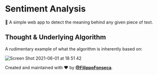 # Sentiment Analysis

🧠 A simple web app to detect the meaning behind any given piece of text.

## Thought & Underlying Algorithm

 A rudimentary example of what the algorithm is inherently based on:

![Screen Shot 2021-06-01 at 18 51 42](https://user-images.githubusercontent.com/48065878/120407459-6fefae00-c30a-11eb-8123-85f83224f133.png)


Created and maintained with ❤️ by [**@FilippoFonseca**](https://twitter.com/FilippoFonseca).
